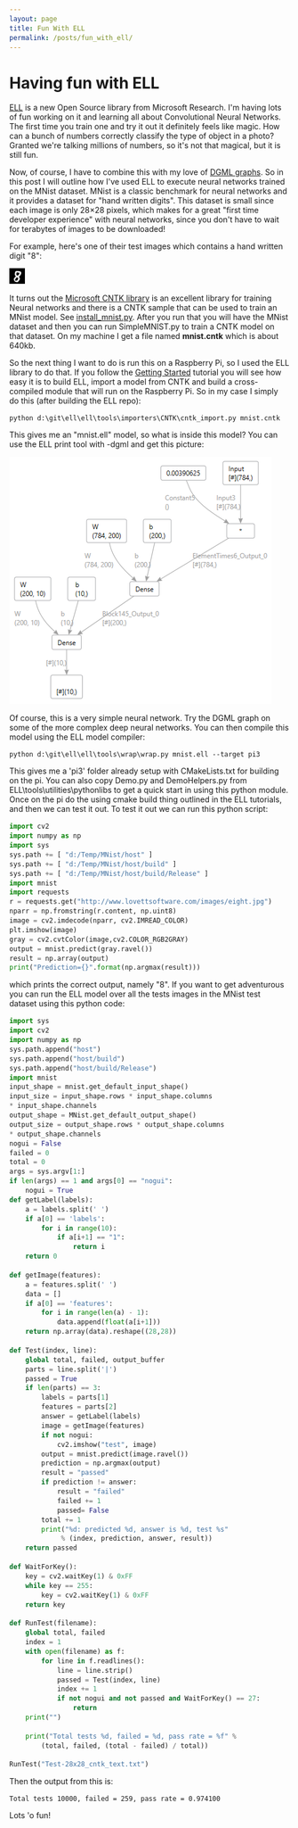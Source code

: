 ```yaml
---
layout: page
title: Fun With ELL
permalink: /posts/fun_with_ell/
---
```


# Having fun with ELL

[ELL](https://github.com/Microsoft/ELL/) is a new Open Source library from Microsoft Research.  I'm having lots of fun working on it and learning all about Convolutional Neural Networks.  The first time you train one and try it out it definitely feels like magic.  How can a bunch of numbers correctly classify the type of object in a photo?  Granted we're talking millions of numbers, so it's not that magical, but it is still fun.

Now, of course, I have to combine this with my love of [DGML graphs](http://lovettsoftware.com/wordpress/?p=30). So in this post I will outline how I've used ELL to execute neural networks trained on the MNist dataset.  MNist is a classic benchmark for neural networks and it provides a dataset for "hand written digits".  This dataset is small since each image is only 28×28 pixels, which makes for a great "first time developer experience" with neural networks, since you don't have to wait for terabytes of images to be downloaded!

For example, here's one of their test images which contains a hand written digit "8":

![eight](eight.jpg)

It turns out the [Microsoft CNTK library](https://github.com/Microsoft/CNTK) is an excellent library for training  Neural networks and there is a CNTK sample that can be used to train an MNist model.  See [install_mnist.py](https://github.com/Microsoft/CNTK/blob/c9b03e49b3e19fca448ff960acda76417ab4dbe8/Examples/Image/DataSets/MNIST/install_mnist.py).  After you run that you will have the MNist dataset and then you can run SimpleMNIST.py to train a CNTK model on that dataset.   On my machine I get a file named **mnist.cntk** which is about 640kb.

So the next thing I want to do is run this on a Raspberry Pi, so I used the ELL library to do that.  If you follow the [Getting Started](https://microsoft.github.io/ELL/tutorials/Getting-started-with-image-classification-on-the-Raspberry-Pi/) tutorial you will see how easy it is to build ELL, import a model from CNTK and build a cross-compiled module that will run on the Raspberry Pi.  So in my case I simply do this (after building the ELL repo):
```
python d:\git\ell\ell\tools\importers\CNTK\cntk_import.py mnist.cntk
```
This gives me an "mnist.ell" model, so what is inside this model? You can use the ELL print tool with -dgml and get this picture:

![MNistModel](MNistModel.png)

Of course, this is a very simple neural network.  Try the DGML graph on some of the more complex deep neural networks.   You can then compile this model using the ELL model compiler:

```
python d:\git\ell\ell\tools\wrap\wrap.py mnist.ell --target pi3
```

This gives me a 'pi3' folder already setup with CMakeLists.txt for building on the pi.  You can also copy Demo.py and DemoHelpers.py from ELL\tools\utilities\pythonlibs to get a quick start in using this python module.  Once on the pi do the using cmake build thing outlined in the ELL tutorials, and then we can test it out.
To test it out we can run this python script:

```python
import cv2
import numpy as np
import sys
sys.path += [ "d:/Temp/MNist/host" ]
sys.path += [ "d:/Temp/MNist/host/build" ]
sys.path += [ "d:/Temp/MNist/host/build/Release" ]
import mnist
import requests
r = requests.get("http://www.lovettsoftware.com/images/eight.jpg")
nparr = np.fromstring(r.content, np.uint8)
image = cv2.imdecode(nparr, cv2.IMREAD_COLOR)
plt.imshow(image)
gray = cv2.cvtColor(image,cv2.COLOR_RGB2GRAY)
output = mnist.predict(gray.ravel())
result = np.array(output)
print("Prediction={}".format(np.argmax(result)))
```

which prints the correct output, namely "8".
If you want to get adventurous you can run the ELL model over all the tests images in the MNist test dataset using this python code:

```python
import sys
import cv2
import numpy as np
sys.path.append("host")
sys.path.append("host/build")
sys.path.append("host/build/Release")
import mnist
input_shape = mnist.get_default_input_shape()
input_size = input_shape.rows * input_shape.columns
* input_shape.channels
output_shape = MNist.get_default_output_shape()
output_size = output_shape.rows * output_shape.columns
* output_shape.channels
nogui = False
failed = 0
total = 0
args = sys.argv[1:]
if len(args) == 1 and args[0] == "nogui":
    nogui = True
def getLabel(labels):
    a = labels.split(' ')
    if a[0] == 'labels':       
        for i in range(10):
            if a[i+1] == "1":
                return i
    return 0
 
def getImage(features):
    a = features.split(' ')
    data = []
    if a[0] == 'features':       
        for i in range(len(a) - 1):
            data.append(float(a[i+1]))
    return np.array(data).reshape((28,28))
 
def Test(index, line):
    global total, failed, output_buffer
    parts = line.split('|')
    passed = True
    if len(parts) == 3:
        labels = parts[1]
        features = parts[2]
        answer = getLabel(labels)
        image = getImage(features)
        if not nogui:
            cv2.imshow("test", image)
        output = mnist.predict(image.ravel())
        prediction = np.argmax(output)
        result = "passed"
        if prediction != answer:
            result = "failed"
            failed += 1
            passed= False
        total += 1
        print("%d: predicted %d, answer is %d, test %s"
             % (index, prediction, answer, result))
    return passed
 
def WaitForKey():
    key = cv2.waitKey(1) & 0xFF
    while key == 255:
        key = cv2.waitKey(1) & 0xFF
    return key
 
def RunTest(filename):
    global total, failed
    index = 1
    with open(filename) as f:
        for line in f.readlines():
            line = line.strip()
            passed = Test(index, line)
            index += 1
            if not nogui and not passed and WaitForKey() == 27:
                return
    print("")
 
    print("Total tests %d, failed = %d, pass rate = %f" % 
        (total, failed, (total - failed) / total))
 
RunTest("Test-28x28_cntk_text.txt") 
```
 
Then the output from this is:
```
Total tests 10000, failed = 259, pass rate = 0.974100
```

Lots 'o fun!